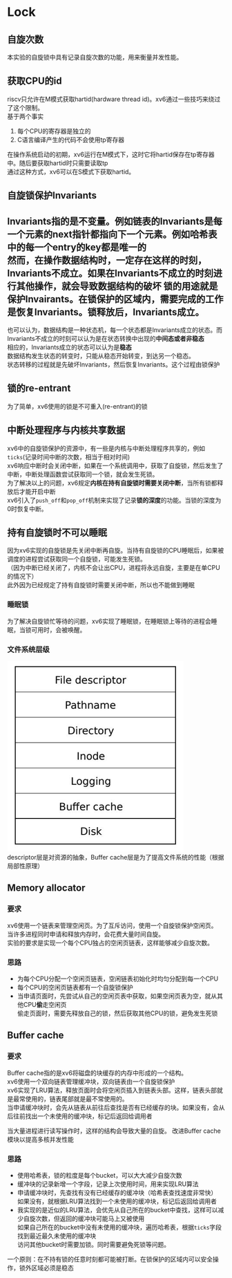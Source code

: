 # Lock
## 自旋次数
本实验的自旋锁中具有记录自旋次数的功能，用来衡量并发性能。

## 获取CPU的id
riscv只允许在M模式获取hartid(hardware thread id)。xv6通过一些技巧来绕过了这个限制。  
基于两个事实
1. 每个CPU的寄存器是独立的
2. C语言编译产生的代码不会使用tp寄存器

在操作系统启动的初期，xv6运行在M模式下，这时它将hartid保存在tp寄存器中。随后要获取hartid时只需要读取tp  
通过这种方式，xv6可以在S模式下获取hartid。
## 自旋锁保护Invariants
Invariants指的是不变量。例如链表的Invariants是每一个元素的next指针都指向下一个元素。例如哈希表中的每一个entry的key都是唯一的  
然而，在操作数据结构时，一定存在这样的时刻，Invariants不成立。如果在Invariants不成立的时刻进行其他操作，就会导致数据结构的破坏
锁的用途就是保护Invairants。在锁保护的区域内，需要完成的工作是恢复Invariants。锁释放后，Invariants成立。
---
也可以认为，数据结构是一种状态机，每一个状态都是Invariants成立的状态。而Invariants不成立的时刻可以认为是在状态转换中出现的**中间态或者非稳态**  
相应的，Invariants成立的状态可以认为是**稳态**  
数据结构发生状态的转变时，只能从稳态开始转变，到达另一个稳态。  
状态转移的过程就是先破坏Invariants，然后恢复Invariants。这个过程由锁保护
## 锁的re-entrant
为了简单，xv6使用的锁是不可重入(re-entrant)的锁
## 中断处理程序与内核共享数据
xv6中的自旋锁保护的资源中，有一些是内核与中断处理程序共享的，例如`ticks`(记录时间中断的次数，相当于相对时间)  
xv6响应中断时会关闭中断，如果在一个系统调用中，获取了自旋锁，然后发生了中断，中断处理函数尝试获取同一个锁，就会发生死锁。    
为了解决以上的问题，xv6规定**内核在持有自旋锁时需要关闭中断**，当所有锁都释放后才能开启中断  
xv6引入了`push_off`和`pop_off`机制来实现了记录**锁的深度**的功能。当锁的深度为0时恢复中断。  
## 持有自旋锁时不可以睡眠
因为xv6实现的自旋锁是先关闭中断再自旋。当持有自旋锁的CPU睡眠后，如果被调度的进程尝试获取同一个自旋锁，可能发生死锁。  
（因为中断已经关闭了，内核不会让出CPU，进程将永远自旋，主要是在单CPU的情况下）  
此外因为已经规定了持有自旋锁时需要关闭中断，所以也不能做到睡眠
### 睡眠锁
为了解决自旋锁忙等待的问题，xv6实现了睡眠锁，在睡眠锁上等待的进程会睡眠，当锁可用时，会被唤醒。
### 文件系统层级
![img.png](img.png)  
descriptor层是对资源的抽象，Buffer cache层是为了提高文件系统的性能（根据局部性原理）

## Memory allocator
### 要求
xv6使用一个链表来管理空闲页。为了互斥访问，使用一个自旋锁保护空闲页。  
当许多进程同时申请和释放内存时，会花费大量时间自旋。  
实验的要求是实现一个每个CPU独占的空闲页链表，这样能够减少自旋次数。
### 思路
- 为每个CPU分配一个空闲页链表，空闲链表初始化时均匀分配到每一个CPU
- 每个CPU的空闲页链表都有一个自旋锁保护
- 当申请页面时，先尝试从自己的空闲页表中获取，如果空闲页表为空，就从其他CPU**偷**走空闲页  
    偷走页面时，需要先释放自己的锁，然后获取其他CPU的锁，避免发生死锁

## Buffer cache
### 要求
Buffer cache指的是xv6将磁盘的块缓存的内存中形成的一个结构。  
xv6使用一个双向链表管理缓冲块，双向链表由一个自旋锁保护  
xv6实现了LRU算法，释放页面时会将空闲页插入到链表头部。这样，链表头部就是最常使用的，链表尾部就是最不常使用的。  
当申请缓冲块时，会先从链表从前往后查找是否有已经缓存的块。如果没有，会从后往前找出一个未使用的缓冲块，标记后返回给调用者

当大量进程进行读写操作时，这样的结构会导致大量的自旋。
改进Buffer cache模块以提高多核并发性能
### 思路
- 使用哈希表，锁的粒度是每个bucket，可以大大减少自旋次数
- 缓冲块的记录新增一个字段，记录上次使用时间，用来实现LRU算法
- 申请缓冲块时，先查找有没有已经缓存的缓冲块（哈希表查找速度非常快）  
    如果没有，就根据LRU算法找到一个未使用的缓冲块，标记后返回给调用者
- 我实现的是近似的LRU算法，会优先从自己所在的bucket中查找，这样可以减少自旋次数，但返回的缓冲块可能马上又被使用  
    如果自己所在的bucket中没有未使用的缓冲块，遍历哈希表，根据`ticks`字段找到最近最久未使用的缓冲块  
    访问其他bucket时需要加锁。同时需要避免死锁等问题。

一个原则：在不持有锁的任意时刻都可能被打断。在锁保护的区域内可以安全操作，锁外区域必须是稳态